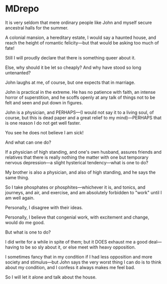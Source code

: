 # MDrepo

It is very seldom that mere ordinary people like John and myself secure ancestral halls for the summer.

A colonial mansion, a hereditary estate, I would say a haunted house, and reach the height of romantic felicity—but that would be asking too much of fate!

Still I will proudly declare that there is something queer about it.

Else, why should it be let so cheaply? And why have stood so long untenanted?

John laughs at me, of course, but one expects that in marriage.

John is practical in the extreme. He has no patience with faith, an intense horror of superstition, and he scoffs openly at any talk of things not to be felt and seen and put down in figures.

John is a physician, and PERHAPS—(I would not say it to a living soul, of course, but this is dead paper and a great relief to my mind)—PERHAPS that is one reason I do not get well faster.

You see he does not believe I am sick!

And what can one do?

If a physician of high standing, and one's own husband, assures friends and relatives that there is really nothing the matter with one but temporary nervous depression—a slight hysterical tendency—what is one to do?

My brother is also a physician, and also of high standing, and he says the same thing.

So I take phosphates or phosphites—whichever it is, and tonics, and journeys, and air, and exercise, and am absolutely forbidden to "work" until I am well again.

Personally, I disagree with their ideas.

Personally, I believe that congenial work, with excitement and change, would do me good.

But what is one to do?

I did write for a while in spite of them; but it DOES exhaust me a good deal—having to be so sly about it, or else meet with heavy opposition.

I sometimes fancy that in my condition if I had less opposition and more society and stimulus—but John says the very worst thing I can do is to think about my condition, and I confess it always makes me feel bad.

So I will let it alone and talk about the house.
